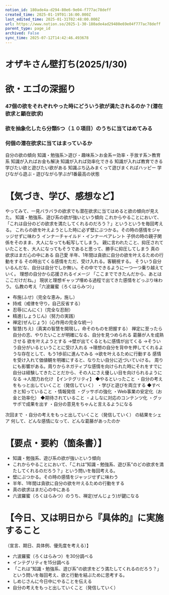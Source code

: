 ```yaml
---
notion_id: 180ade4a-d294-80e6-9e04-f777ac78deff
created_time: 2025-01-19T01:16:00.000Z
last_edited_time: 2025-01-31T02:48:00.000Z
url: https://www.notion.so/2025-1-30-180ade4ad29480e69e04f777ac78deff
parent_type: page_id
archived: False
sync_time: 2025-07-12T14:42:46.493678
---
```


# オザキさん壁打ち(2025/1/30)

# 欲・エゴの深掘り
### 47個の欲をそれぞれやった時にどういう欲が満たされるのか？(潜在欲求と顕在欲求)
### 欲を抽象化したら分類5つ（１０項目）のうちに当てはめてみる
### 何個の潜在欲求に当てはまっているか
自分の欲の傾向
知識・勉強系＞遊び・趣味系＞お金系＝効率・手放す系＞教育系
知識が入ればお金も解決
知識が入れば効率化できる
知識が入れば教育できる
学びたい欲と遊びたい欲がある
知識ぶち込みまくって遊びまくればハッピー
学びながら遊ぶ・遊びながら学ぶが1番最高の状態
# 【気づき、学び、感想など】
やってみて、一見バラバラの欲求でも潜在欲求に当てはめると欲の傾向が見えた。
知識・勉強系、遊び系の欲が強いという傾向
これからやることにおいて、「これは自分のどの欲求を満たしてくれるのだろう？」というというを毎回考える。
これらの欲を叶えようとした時に必ず壁にぶつかる。その時の感情をジャッジせずに味わう
インナーチャイルド・インナーペアレント
子供の時の親子関係をそのまま、大人になっても転写してしまう。
親に言われたこと、抑圧されていたことを、大人になってもそうであると思って、勝手に抑圧してしまう
真の欲求はまだ心の中にある
自己愛
半年、1年間は貪欲に自分の欲を叶えるための行動をする
その時出てくる感情をただ、受け入れる。客観視する。
そういう自分いるんだな、自分は自分でしか無い。その中でできるように一つ一つ乗り越えていく。
理想の自分から応援されるイメージ
「ここまでできたんだから、あとはここだけだね。」
現状と理想ギャップ埋める過程で出てきた感情をどっぷり味わう。
仏教の考え「六波羅蜜（ろくはらみつ）」
- 布施(ふせ)（完全な恵み，施し）
- 持戒（戒律を守り，自己反省する）
- 忍辱(にんにく)（完全な忍耐）
- 精進(しょうじん)（努力の実践）
- 禅定(ぜんじょう)（心作用の完全な統一）
- 智慧(ちえ)（真実の智慧を開現し，命そのものを把握する）
禅定に至ったら自分の志、やりたいことが明確になる、自分を見つめられる
葛藤が人を成熟させる
欲を叶えようとする
→壁が出てくるともに感情が出てくる
→そういう自分がいるということに受け入れる
→理想の自分を背中を押してくれるような存在として、もう1歩前に進んでみる
→欲を叶えるために行動する
感情を受け入れて価値観を明確にすると、なりたい自分に近づいていける。
周りにも影響がある。周りからネガティブな感情を向けられた時にそれをすでに自分は経験してきたことだから、その人にさえ優しい目を向けられるようになる
→人間力お化け
【インテグリティ】
◆やるといったこと
・自分の考えをもっと出していくこと（発信していく）
・学びと遊びを両立する
◆すべきと知っていること
・情報発信
・グッサポの強化
・Web事業の安定化（お金と効率化）
◆期待されていること
・よしなに対応のコンテンツ化
・グッサポで成果を出す
・自分の意見をちゃんと言えるようになる

次回まで
・自分の考えをもっと出していくこと（発信していく）
の結果をシェア
何して、どんな感情になって、どんな葛藤があったのか
# 【要点・要約（箇条書）】
- 知識・勉強系、遊び系の欲が強いという傾向
- これからやることにおいて、「これは”知識・勉強系、遊び系”のどの欲求を満たしてくれるのだろう？」という問いを毎回考える。
- 壁にぶつかる。その時の感情をジャッジせずに味わう
- 半年、1年間は貪欲に自分の欲を叶えるための行動をする
- 真の欲求はまだ心の中にある
- 六波羅蜜（ろくはらみつ）のうち、禅定(ぜんじょう)が鍵になる
# 【今日、又は明日から『具体的』に実施すること
（宣言、期日、具体例、優先度を考える）】
- 六波羅蜜（ろくはらみつ）を30分調べる
- インテグリティを15分調べる
- 「これは”知識・勉強系、遊び系”の欲求をどう満たしてくれるのだろう？」という問いを毎回考え、欲と行動を結ぶために思考する。
- しめじさんに今日中にやることを伝える
- 自分の考えをもっと出していくこと（発信していく）